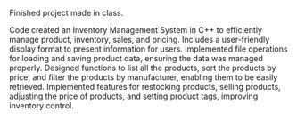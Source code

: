 Finished project made in class.

Code created an Inventory Management System in C++ to efficiently manage product, inventory, sales, and pricing.
Includes a user-friendly display format to present information for users.
Implemented file operations for loading and saving product data, ensuring the data was managed properly.
Designed functions to list all the products, sort the products by price, and filter the products by manufacturer, enabling them to be
easily retrieved.
Implemented features for restocking products, selling products, adjusting the price of products, and setting product tags, improving
inventory control.
